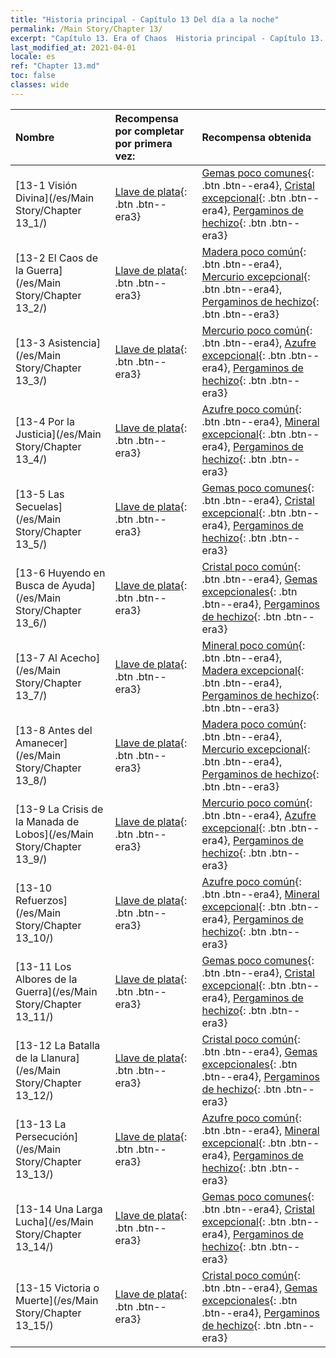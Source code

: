 ```yaml
---
title: "Historia principal - Capítulo 13 Del día a la noche"
permalink: /Main Story/Chapter 13/
excerpt: "Capítulo 13. Era of Chaos  Historia principal - Capítulo 13. Del día a la noche"
last_modified_at: 2021-04-01
locale: es
ref: "Chapter 13.md"
toc: false
classes: wide
---
```


  | Nombre |  Recompensa por completar por primera vez: | Recompensa obtenida |
  |:------------|:------------|:------------| 
  | [13-1 Visión Divina](/es/Main Story/Chapter 13_1/) | [Llave de plata](/es/Items/con_693/){: .btn .btn--era3} | [Gemas poco comunes](/es/Items/mat_44/){: .btn .btn--era4}, [Cristal excepcional](/es/Items/mat_38/){: .btn .btn--era4}, [Pergaminos de hechizo](/es/Items/con_694/){: .btn .btn--era3} |
  | [13-2 El Caos de la Guerra](/es/Main Story/Chapter 13_2/) | [Llave de plata](/es/Items/con_693/){: .btn .btn--era3} | [Madera poco común](/es/Items/mat_41/){: .btn .btn--era4}, [Mercurio excepcional](/es/Items/mat_35/){: .btn .btn--era4}, [Pergaminos de hechizo](/es/Items/con_694/){: .btn .btn--era3} |
  | [13-3 Asistencia](/es/Main Story/Chapter 13_3/) | [Llave de plata](/es/Items/con_693/){: .btn .btn--era3} | [Mercurio poco común](/es/Items/mat_42/){: .btn .btn--era4}, [Azufre excepcional](/es/Items/mat_36/){: .btn .btn--era4}, [Pergaminos de hechizo](/es/Items/con_694/){: .btn .btn--era3} |
  | [13-4 Por la Justicia](/es/Main Story/Chapter 13_4/) | [Llave de plata](/es/Items/con_693/){: .btn .btn--era3} | [Azufre poco común](/es/Items/mat_43/){: .btn .btn--era4}, [Mineral excepcional](/es/Items/mat_33/){: .btn .btn--era4}, [Pergaminos de hechizo](/es/Items/con_694/){: .btn .btn--era3} |
  | [13-5 Las Secuelas](/es/Main Story/Chapter 13_5/) | [Llave de plata](/es/Items/con_693/){: .btn .btn--era3} | [Gemas poco comunes](/es/Items/mat_44/){: .btn .btn--era4}, [Cristal excepcional](/es/Items/mat_38/){: .btn .btn--era4}, [Pergaminos de hechizo](/es/Items/con_694/){: .btn .btn--era3} |
  | [13-6 Huyendo en Busca de Ayuda](/es/Main Story/Chapter 13_6/) | [Llave de plata](/es/Items/con_693/){: .btn .btn--era3} | [Cristal poco común](/es/Items/mat_45/){: .btn .btn--era4}, [Gemas excepcionales](/es/Items/mat_37/){: .btn .btn--era4}, [Pergaminos de hechizo](/es/Items/con_694/){: .btn .btn--era3} |
  | [13-7 Al Acecho](/es/Main Story/Chapter 13_7/) | [Llave de plata](/es/Items/con_693/){: .btn .btn--era3} | [Mineral poco común](/es/Items/mat_40/){: .btn .btn--era4}, [Madera excepcional](/es/Items/mat_34/){: .btn .btn--era4}, [Pergaminos de hechizo](/es/Items/con_694/){: .btn .btn--era3} |
  | [13-8 Antes del Amanecer](/es/Main Story/Chapter 13_8/) | [Llave de plata](/es/Items/con_693/){: .btn .btn--era3} | [Madera poco común](/es/Items/mat_41/){: .btn .btn--era4}, [Mercurio excepcional](/es/Items/mat_35/){: .btn .btn--era4}, [Pergaminos de hechizo](/es/Items/con_694/){: .btn .btn--era3} |
  | [13-9 La Crisis de la Manada de Lobos](/es/Main Story/Chapter 13_9/) | [Llave de plata](/es/Items/con_693/){: .btn .btn--era3} | [Mercurio poco común](/es/Items/mat_42/){: .btn .btn--era4}, [Azufre excepcional](/es/Items/mat_36/){: .btn .btn--era4}, [Pergaminos de hechizo](/es/Items/con_694/){: .btn .btn--era3} |
  | [13-10 Refuerzos](/es/Main Story/Chapter 13_10/) | [Llave de plata](/es/Items/con_693/){: .btn .btn--era3} | [Azufre poco común](/es/Items/mat_43/){: .btn .btn--era4}, [Mineral excepcional](/es/Items/mat_33/){: .btn .btn--era4}, [Pergaminos de hechizo](/es/Items/con_694/){: .btn .btn--era3} |
  | [13-11 Los Albores de la Guerra](/es/Main Story/Chapter 13_11/) | [Llave de plata](/es/Items/con_693/){: .btn .btn--era3} | [Gemas poco comunes](/es/Items/mat_44/){: .btn .btn--era4}, [Cristal excepcional](/es/Items/mat_38/){: .btn .btn--era4}, [Pergaminos de hechizo](/es/Items/con_694/){: .btn .btn--era3} |
  | [13-12 La Batalla de la Llanura](/es/Main Story/Chapter 13_12/) | [Llave de plata](/es/Items/con_693/){: .btn .btn--era3} | [Cristal poco común](/es/Items/mat_45/){: .btn .btn--era4}, [Gemas excepcionales](/es/Items/mat_37/){: .btn .btn--era4}, [Pergaminos de hechizo](/es/Items/con_694/){: .btn .btn--era3} |
  | [13-13 La Persecución](/es/Main Story/Chapter 13_13/) | [Llave de plata](/es/Items/con_693/){: .btn .btn--era3} | [Azufre poco común](/es/Items/mat_43/){: .btn .btn--era4}, [Mineral excepcional](/es/Items/mat_33/){: .btn .btn--era4}, [Pergaminos de hechizo](/es/Items/con_694/){: .btn .btn--era3} |
  | [13-14 Una Larga Lucha](/es/Main Story/Chapter 13_14/) | [Llave de plata](/es/Items/con_693/){: .btn .btn--era3} | [Gemas poco comunes](/es/Items/mat_44/){: .btn .btn--era4}, [Cristal excepcional](/es/Items/mat_38/){: .btn .btn--era4}, [Pergaminos de hechizo](/es/Items/con_694/){: .btn .btn--era3} |
  | [13-15 Victoria o Muerte](/es/Main Story/Chapter 13_15/) | [Llave de plata](/es/Items/con_693/){: .btn .btn--era3} | [Cristal poco común](/es/Items/mat_45/){: .btn .btn--era4}, [Gemas excepcionales](/es/Items/mat_37/){: .btn .btn--era4}, [Pergaminos de hechizo](/es/Items/con_694/){: .btn .btn--era3} |
